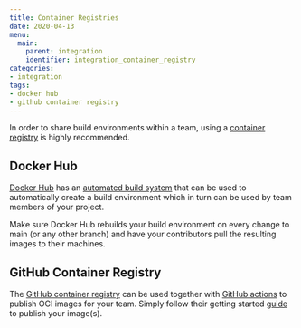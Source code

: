 ```yaml
---
title: Container Registries
date: 2020-04-13
menu:
  main:
    parent: integration
    identifier: integration_container_registry
categories:
- integration
tags:
- docker hub
- github container registry
---
```


In order to share build environments within a team, using a [container registry](https://github.com/opencontainers/distribution-spec) is highly recommended.

## Docker Hub

[Docker Hub](https://hub.docker.com/) has an [automated build system](https://docs.docker.com/docker-hub/builds/) that can be used to automatically create a build environment which in turn can be used by team members of your project.

Make sure Docker Hub rebuilds your build environment on every change to main (or any other branch) and have your contributors pull the resulting images to their machines.

## GitHub Container Registry

The [GitHub container registry](https://github.blog/2020-09-01-introducing-github-container-registry/) can be used together with [GitHub actions](https://github.com/features/actions) to publish OCI images for your team. Simply follow their getting started [guide](https://docs.github.com/en/packages/getting-started-with-github-container-registry/migrating-to-github-container-registry-for-docker-images) to publish your image(s).
